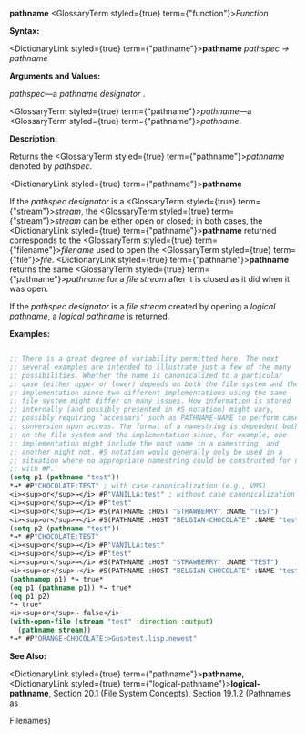**pathname** <GlossaryTerm styled={true} term={"function"}><i>Function</i></GlossaryTerm> 



**Syntax:** 



<DictionaryLink styled={true} term={"pathname"}><b>pathname</b></DictionaryLink> *pathspec → pathname* 



**Arguments and Values:** 



*pathspec*—a *pathname designator* . 



<GlossaryTerm styled={true} term={"pathname"}><i>pathname</i></GlossaryTerm>—a <GlossaryTerm styled={true} term={"pathname"}><i>pathname</i></GlossaryTerm>. 



**Description:** 



Returns the <GlossaryTerm styled={true} term={"pathname"}><i>pathname</i></GlossaryTerm> denoted by *pathspec*. 







 



 



<DictionaryLink styled={true} term={"pathname"}><b>pathname</b></DictionaryLink> 



If the *pathspec designator* is a <GlossaryTerm styled={true} term={"stream"}><i>stream</i></GlossaryTerm>, the <GlossaryTerm styled={true} term={"stream"}><i>stream</i></GlossaryTerm> can be either open or closed; in both cases, the <DictionaryLink styled={true} term={"pathname"}><b>pathname</b></DictionaryLink> returned corresponds to the <GlossaryTerm styled={true} term={"filename"}><i>filename</i></GlossaryTerm> used to open the <GlossaryTerm styled={true} term={"file"}><i>file</i></GlossaryTerm>. <DictionaryLink styled={true} term={"pathname"}><b>pathname</b></DictionaryLink> returns the same <GlossaryTerm styled={true} term={"pathname"}><i>pathname</i></GlossaryTerm> for a *file stream* after it is closed as it did when it was open. 



If the *pathspec designator* is a *file stream* created by opening a *logical pathname*, a *logical pathname* is returned. 



**Examples:**
```lisp

;; There is a great degree of variability permitted here. The next 
;; several examples are intended to illustrate just a few of the many 
;; possibilities. Whether the name is canonicalized to a particular 
;; case (either upper or lower) depends on both the file system and the 
;; implementation since two different implementations using the same 
;; file system might differ on many issues. How information is stored 
;; internally (and possibly presented in #S notation) might vary, 
;; possibly requiring ‘accessors’ such as PATHNAME-NAME to perform case 
;; conversion upon access. The format of a namestring is dependent both 
;; on the file system and the implementation since, for example, one 
;; implementation might include the host name in a namestring, and 
;; another might not. #S notation would generally only be used in a 
;; situation where no appropriate namestring could be constructed for use 
;; with #P. 
(setq p1 (pathname "test")) 
*→* #P"CHOCOLATE:TEST" ; with case canonicalization (e.g., VMS) 
<i><sup>or</sup>→</i> #P"VANILLA:test" ; without case canonicalization (e.g., Unix) 
<i><sup>or</sup>→</i> #P"test" 
<i><sup>or</sup>→</i> #S(PATHNAME :HOST "STRAWBERRY" :NAME "TEST") 
<i><sup>or</sup>→</i> #S(PATHNAME :HOST "BELGIAN-CHOCOLATE" :NAME "test") 
(setq p2 (pathname "test")) 
*→* #P"CHOCOLATE:TEST" 
<i><sup>or</sup>→</i> #P"VANILLA:test" 
<i><sup>or</sup>→</i> #P"test" 
<i><sup>or</sup>→</i> #S(PATHNAME :HOST "STRAWBERRY" :NAME "TEST") 
<i><sup>or</sup>→</i> #S(PATHNAME :HOST "BELGIAN-CHOCOLATE" :NAME "test") 
(pathnamep p1) *→ true* 
(eq p1 (pathname p1)) *→ true* 
(eq p1 p2) 
*→ true* 
<i><sup>or</sup>→ false</i> 
(with-open-file (stream "test" :direction :output) 
  (pathname stream)) 
*→* #P"ORANGE-CHOCOLATE:>Gus>test.lisp.newest" 

```
**See Also:** 



<DictionaryLink styled={true} term={"pathname"}><b>pathname</b></DictionaryLink>, <DictionaryLink styled={true} term={"logical-pathname"}><b>logical-pathname</b></DictionaryLink>, Section 20.1 (File System Concepts), Section 19.1.2 (Pathnames as 



 



 



Filenames) 



